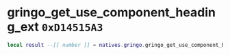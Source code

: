# gringo_get_use_component_heading_ext `0xD14515A3`

```lua
local result --[[ number ]] = natives.gringo.gringo_get_use_component_heading_ext(_unk0 --[[ number ]], _unk1 --[[ number ]])
```